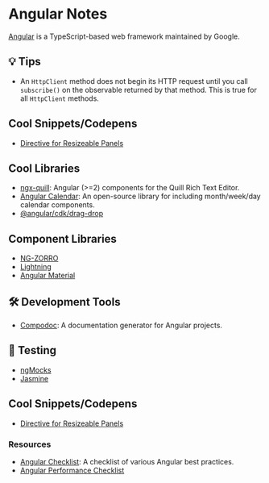 # Angular Notes

[Angular](https://angular.io/) is a TypeScript-based web framework maintained by Google.

## 💡 Tips
- An `HttpClient` method does not begin its HTTP request until you call `subscribe()` on the observable returned by that method. This is true for all `HttpClient` methods.

## Cool Snippets/Codepens
- [Directive for Resizeable Panels](https://stackblitz.com/edit/angular-resizable?file=app/resizable.directive.ts)

## Cool Libraries
- [ngx-quill](https://github.com/KillerCodeMonkey/ngx-quill): Angular (>=2) components for the Quill Rich Text Editor.
- [Angular Calendar](https://github.com/mattlewis92/angular-calendar): An open-source library for including month/week/day calendar components.
- [@angular/cdk/drag-drop](https://material.angular.io/cdk/drag-drop/overview)

## Component Libraries
- [NG-ZORRO](https://ng.ant.design/docs/introduce/en)
- [Lightning](https://ng-lightning.github.io/ng-lightning/#/get-started)
- [Angular Material](https://material.angular.io/)

## 🛠️ Development Tools
- [Compodoc](https://compodoc.app/guides/getting-started.html): A documentation generator for Angular projects.

## 🧪 Testing
- [ngMocks](https://ng-mocks.sudo.eu/)
- [Jasmine](https://jasmine.github.io/)

## Cool Snippets/Codepens
- [Directive for Resizeable Panels](https://stackblitz.com/edit/angular-resizable?file=app/resizable.directive.ts)

### Resources
- [Angular Checklist](https://angular-checklist.io/default/checklist): A checklist of various Angular best practices.
- [Angular Performance Checklist](https://github.com/mgechev/angular-performance-checklist)
